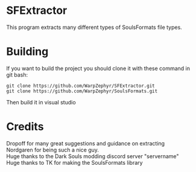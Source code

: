 # SFExtractor
This program extracts many different types of SoulsFormats file types.

# Building
If you want to build the project you should clone it with these command in git bash:  
```
git clone https://github.com/WarpZephyr/SFExtractor.git  
git clone https://github.com/WarpZephyr/SoulsFormats.git  
```
Then build it in visual studio

# Credits
Dropoff for many great suggestions and guidance on extracting  
Nordgaren for being such a nice guy.  
Huge thanks to the Dark Souls modding discord server "servername"  
Huge thanks to TK for making the SoulsFormats library  
